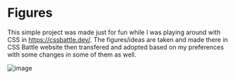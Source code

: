 # Figures
 
 This simple project was made just for fun while I was playing around with CSS in https://cssbattle.dev/.
 The figures/ideas are taken and made there in CSS Battle website then transfered and adopted based on my preferences with some changes in some of them as well.
 
 
![image](https://user-images.githubusercontent.com/98952109/155352852-b384da45-e748-4292-b6e4-205b697c472d.png)

